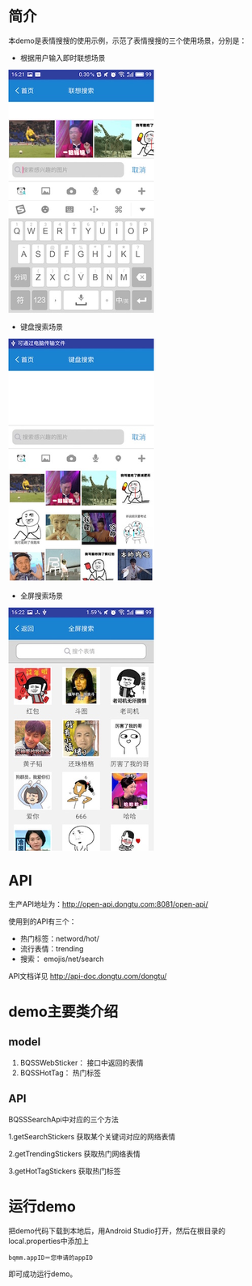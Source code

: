 # 简介

本demo是表情搜搜的使用示例，示范了表情搜搜的三个使用场景，分别是：

- 根据用户输入即时联想场景

![img](/img/quater_screen.jpg)  

- 键盘搜索场景

![img](/img/half_screen.jpg)

- 全屏搜索场景

![img](/img/full_screen.jpg)

# API

生产API地址为：http://open-api.dongtu.com:8081/open-api/

使用到的API有三个：

- 热门标签：netword/hot/
- 流行表情：trending
- 搜索：   emojis/net/search

API文档详见 http://api-doc.dongtu.com/dongtu/

# demo主要类介绍

## model

1. BQSSWebSticker：  接口中返回的表情
2. BQSSHotTag：      热门标签

## API

BQSSSearchApi中对应的三个方法

1.getSearchStickers    获取某个关键词对应的网络表情

2.getTrendingStickers   获取热门网络表情

3.getHotTagStickers   获取热门标签

# 运行demo

把demo代码下载到本地后，用Android Studio打开，然后在根目录的local.properties中添加上

    bqmm.appID＝您申请的appID

即可成功运行demo。
